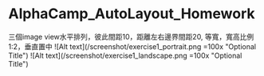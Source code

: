 # AlphaCamp_AutoLayout_Homework

三個image view水平排列，彼此間距10，距離左右邊界間距20, 等寬，寬高比例1:2，垂直置中
![Alt text](/screenshot/exercise1_portrait.png =100x "Optional Title")
![Alt text](/screenshot/exercise1_landscape.png =100x "Optional Title")
